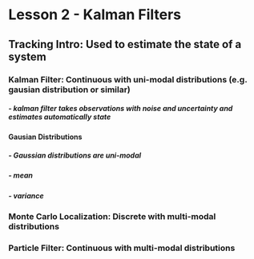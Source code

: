 # Lesson 2 - Kalman Filters

## Tracking Intro: Used to estimate the state of a system
### Kalman Filter: Continuous with uni-modal distributions (e.g. gausian distribution or similar)
##### - kalman filter takes observations with noise and uncertainty and estimates automatically state
#### Gausian Distributions 
##### - Gaussian distributions are uni-modal
##### - mean
##### - variance

####
### Monte Carlo Localization: Discrete with multi-modal distributions

####
### Particle Filter: Continuous with multi-modal distributions 

